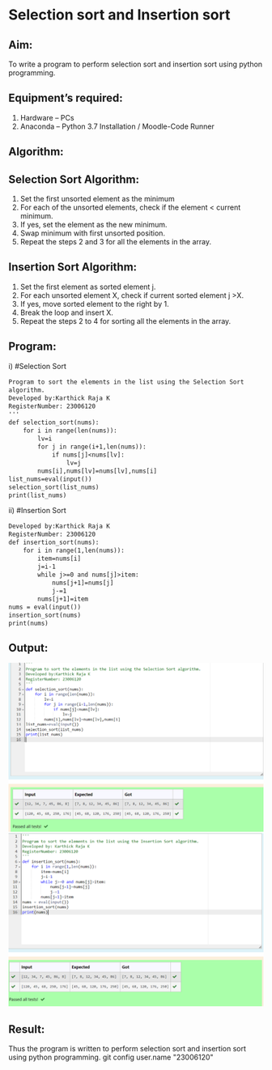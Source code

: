 # Selection sort and Insertion sort
## Aim:
To write a program to perform selection sort and insertion sort using python programming.
## Equipment’s required:
1.	Hardware – PCs
2.	Anaconda – Python 3.7 Installation / Moodle-Code Runner
## Algorithm:
## Selection Sort Algorithm:
1.	Set the first unsorted element as the minimum
2.	For each of the unsorted elements, check if the element < current minimum.
3.	If yes, set the element as the new minimum.
4.	Swap minimum with first unsorted position.
5.	Repeat the steps 2 and 3 for all the elements in the array.
## Insertion Sort Algorithm:
1.	Set the first element as sorted element j.
2.	For each unsorted element X, check if current sorted element j >X.
3.	If yes, move sorted element to the right by 1.
4.	Break the loop and insert X.
5.	Repeat the steps 2 to 4 for sorting all the elements in the array.
## Program:
i)	#Selection Sort
```
Program to sort the elements in the list using the Selection Sort algorithm.
Developed by:Karthick Raja K
RegisterNumber: 23006120
'''
def selection_sort(nums):
    for i in range(len(nums)):
        lv=i
        for j in range(i+1,len(nums)):
            if nums[j]<nums[lv]:
                lv=j
        nums[i],nums[lv]=nums[lv],nums[i]
list_nums=eval(input())
selection_sort(list_nums)
print(list_nums)
```
ii)	#Insertion Sort
```'
Developed by:Karthick Raja K
RegisterNumber: 23006120
def insertion_sort(nums):
    for i in range(1,len(nums)):
        item=nums[i]
        j=i-1
        while j>=0 and nums[j]>item:
            nums[j+1]=nums[j]
            j-=1
        nums[j+1]=item
nums = eval(input())
insertion_sort(nums)
print(nums)
```

## Output:
![OUTPUT](/Screenshot%202023-07-25%20210846.png)
![output](/Screenshot%202023-07-25%20210957.png)

## Result:
Thus the program is written to perform selection sort and insertion sort using python programming.
git config user.name "23006120"